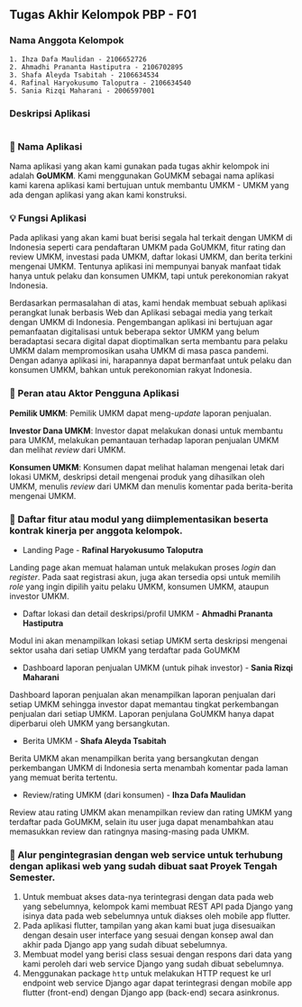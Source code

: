 ## Tugas Akhir Kelompok PBP - F01

### Nama Anggota Kelompok 

	1. Ihza Dafa Maulidan - 2106652726
	2. Ahmadhi Prananta Hastiputra - 2106702895
	3. Shafa Aleyda Tsabitah - 2106634534 	
	4. Rafinal Haryokusumo Taloputra - 2106634540
	5. Sania Rizqi Maharani - 2006597001

### Deskripsi Aplikasi
#
### :iphone: Nama Aplikasi 
Nama aplikasi yang akan kami gunakan pada tugas akhir kelompok ini adalah **GoUMKM**. Kami menggunakan GoUMKM sebagai nama aplikasi kami karena aplikasi kami bertujuan
untuk membantu UMKM - UMKM yang ada dengan aplikasi yang akan kami konstruksi.

### :bulb: Fungsi Aplikasi 
Pada aplikasi yang akan kami buat berisi segala hal terkait dengan UMKM di Indonesia seperti cara pendaftaran UMKM pada GoUMKM, fitur rating dan review UMKM, investasi pada UMKM, daftar lokasi UMKM, dan berita terkini mengenai UMKM. Tentunya aplikasi ini mempunyai banyak manfaat tidak hanya untuk pelaku dan konsumen UMKM, tapi untuk perekonomian rakyat Indonesia. 

Berdasarkan permasalahan di atas, kami hendak membuat sebuah aplikasi perangkat lunak berbasis Web dan Aplikasi sebagai media yang terkait dengan UMKM di Indonesia. Pengembangan aplikasi ini bertujuan agar pemanfaatan digitalisasi untuk beberapa sektor UMKM yang belum beradaptasi secara digital dapat dioptimalkan serta membantu para pelaku UMKM dalam mempromosikan usaha UMKM di masa pasca pandemi. Dengan adanya aplikasi ini, harapannya dapat bermanfaat untuk pelaku dan konsumen UMKM, bahkan untuk perekonomian rakyat Indonesia.

### :busts_in_silhouette: Peran atau Aktor Pengguna Aplikasi 

**Pemilik UMKM**: Pemilik UMKM dapat meng-*update* laporan penjualan.

**Investor Dana UMKM**: Investor dapat melakukan donasi untuk membantu para UMKM, melakukan pemantauan terhadap laporan penjualan UMKM dan melihat *review* dari UMKM. 

**Konsumen UMKM**: Konsumen dapat melihat halaman mengenai letak dari lokasi UMKM, deskripsi detail mengenai produk yang dihasilkan oleh UMKM, menulis *review* dari UMKM dan menulis komentar pada berita-berita mengenai UMKM. 

### :page_facing_up: Daftar fitur atau modul yang diimplementasikan beserta kontrak kinerja per anggota kelompok.

- Landing Page -  **Rafinal Haryokusumo Taloputra**

Landing page akan memuat halaman untuk melakukan proses *login* dan *register*. Pada saat registrasi akun, juga akan tersedia opsi untuk memilih *role* yang ingin dipilih yaitu pelaku UMKM, konsumen UMKM, ataupun investor UMKM. 

- Daftar lokasi dan detail deskripsi/profil UMKM -  **Ahmadhi Prananta Hastiputra**

Modul ini akan menampilkan lokasi setiap UMKM serta deskripsi mengenai sektor usaha dari setiap UMKM yang terdaftar pada GoUMKM

- Dashboard laporan penjualan UMKM (untuk pihak investor) -  **Sania Rizqi Maharani**

Dashboard laporan penjualan akan menampilkan laporan penjualan dari setiap UMKM sehingga investor dapat memantau tingkat perkembangan penjualan dari setiap UMKM. Laporan penjulana GoUMKM hanya dapat diperbarui oleh UMKM yang bersangkutan. 

- Berita UMKM - **Shafa Aleyda Tsabitah**

Berita UMKM akan menampilkan berita yang bersangkutan dengan perkembangan UMKM di Indonesia serta menambah komentar pada laman yang memuat berita tertentu. 

- Review/rating UMKM (dari konsumen) -  **Ihza Dafa Maulidan**

Review atau rating UMKM akan menampilkan review dan rating UMKM yang terdaftar pada GoUMKM, selain itu user juga dapat menambahkan atau memasukkan review dan ratingnya masing-masing pada UMKM.

### :link: Alur pengintegrasian dengan web service untuk terhubung dengan aplikasi web yang sudah dibuat saat Proyek Tengah Semester.
1. Untuk membuat akses data-nya terintegrasi dengan data pada web yang sebelumnya, kelompok kami membuat REST API pada Django yang isinya data pada web sebelumnya  untuk diakses oleh mobile app flutter.
2. Pada aplikasi flutter, tampilan yang akan kami buat juga disesuaikan dengan desain user interface yang sesuai dengan konsep awal dan akhir pada Django app yang sudah dibuat sebelumnya.
3. Membuat model yang berisi class sesuai dengan respons dari data yang kami peroleh dari web service Django yang sudah dibuat sebelumnya.
4. Menggunakan package `http` untuk melakukan HTTP request ke url endpoint web service Django agar dapat terintegrasi dengan mobile app flutter (front-end) dengan Django app (back-end) secara asinkronus.




